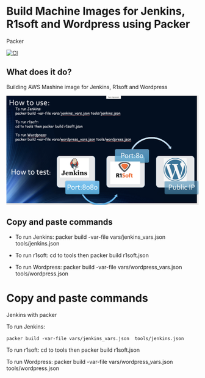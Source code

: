 
Build  Machine Images for Jenkins, R1soft and Wordpress using Packer
===========
Packer 


[![CI](https://travis-ci.org/sadsfae/ansible-elk.svg?branch=master)](https://travis-ci.org/sadsfae/ansible-elk)

## What does it do?
Building AWS Mashine image for Jenkins, R1soft and Wordpress 

![packer](/image/use.png?raw=true "Click Discover")


## Copy and paste commands 
* To run Jenkins:
   packer build -var-file vars/jenkins_vars.json  tools/jenkins.json
   
* To run r1soft:
   cd to tools then packer build r1soft.json

* To run Wordpress:
   packer build -var-file vars/wordpress_vars.json tools/wordpress.json 



# Copy and paste commands 

Jenkins with packer

To run Jenkins:
```
packer build -var-file vars/jenkins_vars.json  tools/jenkins.json
```
To run r1soft:
cd to tools then packer build r1soft.json

To run Wordpress:
packer build -var-file vars/wordpress_vars.json tools/wordpress.json 
